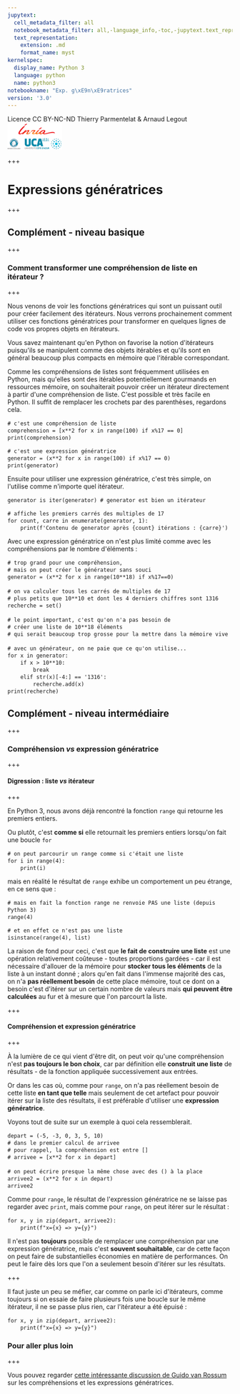 ```yaml
---
jupytext:
  cell_metadata_filter: all
  notebook_metadata_filter: all,-language_info,-toc,-jupytext.text_representation.jupytext_version,-jupytext.text_representation.format_version
  text_representation:
    extension: .md
    format_name: myst
kernelspec:
  display_name: Python 3
  language: python
  name: python3
notebookname: "Exp. g\xE9n\xE9ratrices"
version: '3.0'
---
```


<div class="licence">
<span>Licence CC BY-NC-ND</span>
<span>Thierry Parmentelat &amp; Arnaud Legout</span>
<span><img src="media/both-logos-small-alpha.png" /></span>
</div>

+++

# Expressions génératrices

+++

## Complément - niveau basique

+++

### Comment transformer une compréhension de liste en itérateur ?

+++

Nous venons de voir les fonctions génératrices qui sont un puissant outil pour créer facilement des itérateurs. Nous verrons prochainement comment utiliser ces fonctions génératrices pour transformer en quelques lignes de code vos propres objets en itérateurs. 

Vous savez maintenant qu'en Python on favorise la notion d'itérateurs puisqu'ils se manipulent comme des objets itérables et qu'ils sont en général beaucoup plus compacts en mémoire que l'itérable correspondant. 

Comme les compréhensions de listes sont fréquemment utilisées en Python, mais qu'elles sont des itérables potentiellement gourmands en ressources mémoire, on souhaiterait pouvoir créer un itérateur directement à partir d'une compréhension de liste. C'est possible et très facile en Python. Il suffit de remplacer les crochets par des parenthèses, regardons cela.

```{code-cell}
# c'est une compréhension de liste
comprehension = [x**2 for x in range(100) if x%17 == 0] 
print(comprehension)
```

```{code-cell}
# c'est une expression génératrice
generator = (x**2 for x in range(100) if x%17 == 0) 
print(generator)
```

Ensuite pour utiliser une expression génératrice, c'est très simple, on l'utilise comme n'importe quel itérateur.

```{code-cell}
generator is iter(generator) # generator est bien un itérateur
```

```{code-cell}
# affiche les premiers carrés des multiples de 17
for count, carre in enumerate(generator, 1):
    print(f'Contenu de generator après {count} itérations : {carre}')
```

Avec une expression génératrice on n'est plus limité comme avec les compréhensions par le nombre d'éléments :

```{code-cell}
# trop grand pour une compréhension,
# mais on peut créer le générateur sans souci
generator = (x**2 for x in range(10**18) if x%17==0) 

# on va calculer tous les carrés de multiples de 17 
# plus petits que 10**10 et dont les 4 derniers chiffres sont 1316
recherche = set()

# le point important, c'est qu'on n'a pas besoin de 
# créer une liste de 10**18 éléments 
# qui serait beaucoup trop grosse pour la mettre dans la mémoire vive

# avec un générateur, on ne paie que ce qu'on utilise...
for x in generator:
    if x > 10**10:
        break
    elif str(x)[-4:] == '1316':
        recherche.add(x)
print(recherche)
```

## Complément - niveau intermédiaire

+++

### Compréhension *vs* expression génératrice

+++

#### Digression : liste *vs* itérateur

+++

En Python 3, nous avons déjà rencontré la fonction `range` qui retourne les premiers entiers.

Ou plutôt, c'est **comme si** elle retournait les premiers entiers lorsqu'on fait une boucle `for`

```{code-cell}
# on peut parcourir un range comme si c'était une liste
for i in range(4):
    print(i)
```

mais en réalité le résultat de `range` exhibe un comportement un peu étrange, en ce sens que :

```{code-cell}
# mais en fait la fonction range ne renvoie PAS une liste (depuis Python 3)
range(4)
```

```{code-cell}
# et en effet ce n'est pas une liste
isinstance(range(4), list)
```

La raison de fond pour ceci, c'est que **le fait de construire une liste** est une opération relativement coûteuse - toutes proportions gardées - car il est nécessaire d'allouer de la mémoire pour **stocker tous les éléments** de la liste à un instant donné ; alors qu'en fait dans l'immense majorité des cas, on n'a **pas réellement besoin** de cette place mémoire, tout ce dont on a besoin c'est d'itérer sur un certain nombre de valeurs mais **qui peuvent être calculées** au fur et à mesure que l'on parcourt la liste.

+++

#### Compréhension et expression génératrice

+++

À la lumière de ce qui vient d'être dit, on peut voir qu'une compréhension n'est **pas toujours le bon choix**, car par définition elle **construit une liste** de résultats - de la fonction appliquée successivement aux entrées.

Or dans les cas où, comme pour `range`, on n'a pas réellement besoin de cette liste **en tant que telle** mais seulement de cet artefact pour pouvoir itérer sur la liste des résultats, il est préférable d'utiliser une **expression génératrice**.

Voyons tout de suite sur un exemple à quoi cela ressemblerait.

```{code-cell}
depart = (-5, -3, 0, 3, 5, 10)
# dans le premier calcul de arrivee 
# pour rappel, la compréhension est entre []
# arrivee = [x**2 for x in depart]

# on peut écrire presque la même chose avec des () à la place 
arrivee2 = (x**2 for x in depart)
arrivee2
```

Comme pour `range`, le résultat de l'expression génératrice ne se laisse pas regarder avec `print`, mais comme pour `range`, on peut itérer sur le résultat :

```{code-cell}
for x, y in zip(depart, arrivee2):
    print(f"x={x} => y={y}")
```

Il n'est pas **toujours** possible de remplacer une compréhension par une expression génératrice, mais c'est **souvent souhaitable**, car de cette façon on peut faire de substantielles économies en matière de performances. On peut le faire dès lors que l'on a seulement besoin d'itérer sur les résultats.

+++

Il faut juste un peu se méfier, car comme on parle ici d'itérateurs, comme toujours si on essaie de faire plusieurs fois une boucle sur le même itérateur, il ne se passe plus rien, car l'itérateur a été épuisé :

```{code-cell}
for x, y in zip(depart, arrivee2):
    print(f"x={x} => y={y}")
```

### Pour aller plus loin

+++

Vous pouvez regarder [cette intéressante discussion de Guido van Rossum](http://python-history.blogspot.fr/2010/06/from-list-comprehensions-to-generator.html ) sur les compréhensions et les expressions génératrices.
